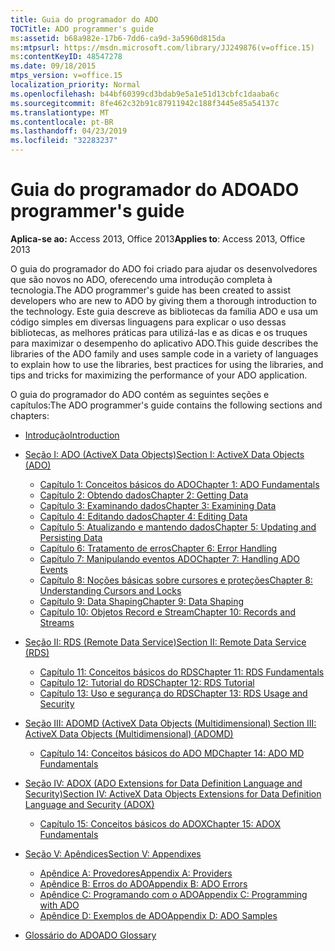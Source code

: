 ```yaml
---
title: Guia do programador do ADO
TOCTitle: ADO programmer's guide
ms:assetid: b68a982e-17b6-7dd6-ca9d-3a5960d815da
ms:mtpsurl: https://msdn.microsoft.com/library/JJ249876(v=office.15)
ms:contentKeyID: 48547278
ms.date: 09/18/2015
mtps_version: v=office.15
localization_priority: Normal
ms.openlocfilehash: b44bf60399cd3bdab9e5a1e51d13cbfc1daaba6c
ms.sourcegitcommit: 8fe462c32b91c87911942c188f3445e85a54137c
ms.translationtype: MT
ms.contentlocale: pt-BR
ms.lasthandoff: 04/23/2019
ms.locfileid: "32283237"
---
```

# <a name="ado-programmers-guide"></a><span data-ttu-id="8d3d8-102">Guia do programador do ADO</span><span class="sxs-lookup"><span data-stu-id="8d3d8-102">ADO programmer's guide</span></span>

<span data-ttu-id="8d3d8-103">**Aplica-se ao:** Access 2013, Office 2013</span><span class="sxs-lookup"><span data-stu-id="8d3d8-103">**Applies to**: Access 2013, Office 2013</span></span>

<span data-ttu-id="8d3d8-104">O guia do programador do ADO foi criado para ajudar os desenvolvedores que são novos no ADO, oferecendo uma introdução completa à tecnologia.</span><span class="sxs-lookup"><span data-stu-id="8d3d8-104">The ADO programmer's guide has been created to assist developers who are new to ADO by giving them a thorough introduction to the technology.</span></span> <span data-ttu-id="8d3d8-105">Este guia descreve as bibliotecas da família ADO e usa um código simples em diversas linguagens para explicar o uso dessas bibliotecas, as melhores práticas para utilizá-las e as dicas e os truques para maximizar o desempenho do aplicativo ADO.</span><span class="sxs-lookup"><span data-stu-id="8d3d8-105">This guide describes the libraries of the ADO family and uses sample code in a variety of languages to explain how to use the libraries, best practices for using the libraries, and tips and tricks for maximizing the performance of your ADO application.</span></span>

<span data-ttu-id="8d3d8-106">O guia do programador do ADO contém as seguintes seções e capítulos:</span><span class="sxs-lookup"><span data-stu-id="8d3d8-106">The ADO programmer's guide contains the following sections and chapters:</span></span>

- [<span data-ttu-id="8d3d8-107">Introdução</span><span class="sxs-lookup"><span data-stu-id="8d3d8-107">Introduction</span></span>](introduction-to-ado-programming.md)
  
- [<span data-ttu-id="8d3d8-108">Seção I: ADO (ActiveX Data Objects)</span><span class="sxs-lookup"><span data-stu-id="8d3d8-108">Section I: ActiveX Data Objects (ADO)</span></span>](section-i-activex-data-objects.md)
    
    - [<span data-ttu-id="8d3d8-109">Capítulo 1: Conceitos básicos do ADO</span><span class="sxs-lookup"><span data-stu-id="8d3d8-109">Chapter 1: ADO Fundamentals</span></span>](chapter-1-ado-fundamentals.md)
    - [<span data-ttu-id="8d3d8-110">Capítulo 2: Obtendo dados</span><span class="sxs-lookup"><span data-stu-id="8d3d8-110">Chapter 2: Getting Data</span></span>](chapter-2-getting-data.md)
    - [<span data-ttu-id="8d3d8-111">Capítulo 3: Examinando dados</span><span class="sxs-lookup"><span data-stu-id="8d3d8-111">Chapter 3: Examining Data</span></span>](chapter-3-examining-data.md)
    - [<span data-ttu-id="8d3d8-112">Capítulo 4: Editando dados</span><span class="sxs-lookup"><span data-stu-id="8d3d8-112">Chapter 4: Editing Data</span></span>](chapter-4-editing-data.md)
    - [<span data-ttu-id="8d3d8-113">Capítulo 5: Atualizando e mantendo dados</span><span class="sxs-lookup"><span data-stu-id="8d3d8-113">Chapter 5: Updating and Persisting Data</span></span>](chapter-5-updating-and-persisting-data.md)
    - [<span data-ttu-id="8d3d8-114">Capítulo 6: Tratamento de erros</span><span class="sxs-lookup"><span data-stu-id="8d3d8-114">Chapter 6: Error Handling</span></span>](chapter-6-error-handling.md)
    - [<span data-ttu-id="8d3d8-115">Capítulo 7: Manipulando eventos ADO</span><span class="sxs-lookup"><span data-stu-id="8d3d8-115">Chapter 7: Handling ADO Events</span></span>](chapter-7-handling-ado-events.md)
    - [<span data-ttu-id="8d3d8-116">Capítulo 8: Noções básicas sobre cursores e proteções</span><span class="sxs-lookup"><span data-stu-id="8d3d8-116">Chapter 8: Understanding Cursors and Locks</span></span>](chapter-8-understanding-cursors-and-locks.md)
    - [<span data-ttu-id="8d3d8-117">Capítulo 9: Data Shaping</span><span class="sxs-lookup"><span data-stu-id="8d3d8-117">Chapter 9: Data Shaping</span></span>](chapter-9-data-shaping.md)
    - [<span data-ttu-id="8d3d8-118">Capítulo 10: Objetos Record e Stream</span><span class="sxs-lookup"><span data-stu-id="8d3d8-118">Chapter 10: Records and Streams</span></span>](chapter-10-records-and-streams.md)

- [<span data-ttu-id="8d3d8-119">Seção II: RDS (Remote Data Service)</span><span class="sxs-lookup"><span data-stu-id="8d3d8-119">Section II: Remote Data Service (RDS)</span></span>](section-ii-remote-data-service.md)
    
    - [<span data-ttu-id="8d3d8-120">Capítulo 11: Conceitos básicos do RDS</span><span class="sxs-lookup"><span data-stu-id="8d3d8-120">Chapter 11: RDS Fundamentals</span></span>](chapter-11-rds-fundamentals.md)
    - [<span data-ttu-id="8d3d8-121">Capítulo 12: Tutorial do RDS</span><span class="sxs-lookup"><span data-stu-id="8d3d8-121">Chapter 12: RDS Tutorial</span></span>](chapter-12-rds-tutorial.md)
    - [<span data-ttu-id="8d3d8-122">Capítulo 13: Uso e segurança do RDS</span><span class="sxs-lookup"><span data-stu-id="8d3d8-122">Chapter 13: RDS Usage and Security</span></span>](chapter-13-rds-usage-and-security.md)

- [<span data-ttu-id="8d3d8-123">Seção III: ADOMD (ActiveX Data Objects (Multidimensional) </span><span class="sxs-lookup"><span data-stu-id="8d3d8-123">Section III: ActiveX Data Objects (Multidimensional) (ADOMD)</span></span>](section-iii-ado-multidimensional-ado-md.md)
    
    - [<span data-ttu-id="8d3d8-124">Capítulo 14: Conceitos básicos do ADO MD</span><span class="sxs-lookup"><span data-stu-id="8d3d8-124">Chapter 14: ADO MD Fundamentals</span></span>](chapter-14-ado-md-fundamentals.md)

- [<span data-ttu-id="8d3d8-125">Seção IV: ADOX (ADO Extensions for Data Definition Language and Security)</span><span class="sxs-lookup"><span data-stu-id="8d3d8-125">Section IV: ActiveX Data Objects Extensions for Data Definition Language and Security (ADOX)</span></span>](section-iv-ado-extensions-for-data-definition-language-and-security-adox.md)
    
    - [<span data-ttu-id="8d3d8-126">Capítulo 15: Conceitos básicos do ADOX</span><span class="sxs-lookup"><span data-stu-id="8d3d8-126">Chapter 15: ADOX Fundamentals</span></span>](chapter-15-adox-fundamentals.md)

- [<span data-ttu-id="8d3d8-127">Seção V: Apêndices</span><span class="sxs-lookup"><span data-stu-id="8d3d8-127">Section V: Appendixes</span></span>](section-v-appendixes.md)
    
    - [<span data-ttu-id="8d3d8-128">Apêndice A: Provedores</span><span class="sxs-lookup"><span data-stu-id="8d3d8-128">Appendix A: Providers</span></span>](appendix-a-providers.md)
    - [<span data-ttu-id="8d3d8-129">Apêndice B: Erros do ADO</span><span class="sxs-lookup"><span data-stu-id="8d3d8-129">Appendix B: ADO Errors</span></span>](appendix-b-ado-errors.md)
    - [<span data-ttu-id="8d3d8-130">Apêndice C: Programando com o ADO</span><span class="sxs-lookup"><span data-stu-id="8d3d8-130">Appendix C: Programming with ADO</span></span>](appendix-c-programming-with-ado.md)
    - [<span data-ttu-id="8d3d8-131">Apêndice D: Exemplos de ADO</span><span class="sxs-lookup"><span data-stu-id="8d3d8-131">Appendix D: ADO Samples</span></span>](appendix-d-ado-samples.md)

- [<span data-ttu-id="8d3d8-132">Glossário do ADO</span><span class="sxs-lookup"><span data-stu-id="8d3d8-132">ADO Glossary</span></span>](ado-glossary.md)

